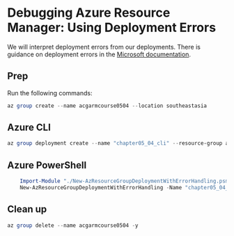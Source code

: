 # Debugging Azure Resource Manager: Using Deployment Errors

We will interpret deployment errors from our deployments. There is guidance on deployment errors in the [Microsoft documentation](https://docs.microsoft.com/en-us/azure/azure-resource-manager/templates/common-deployment-errors).

## Prep

Run the following commands:

```powershell
az group create --name acgarmcourse0504 --location southeastasia
```

## Azure CLI

```powershell
az group deployment create --name "chapter05_04_cli" --resource-group acgarmcourse0504 --template-file "./azuredeploy-error.json" --parameters environment=dev
```

## Azure PowerShell

```powershell
    Import-Module "./New-AzResourceGroupDeploymentWithErrorHandling.psm1" -Force
    New-AzResourceGroupDeploymentWithErrorHandling -Name "chapter05_04_pwsh" -ResourceGroupName acgarmcourse0504 -TemplateFile "./azuredeploy-error.json" -TemplateParameterObject @{"environment"="test"}
```

## Clean up

```powershell
az group delete --name acgarmcourse0504 -y
```
